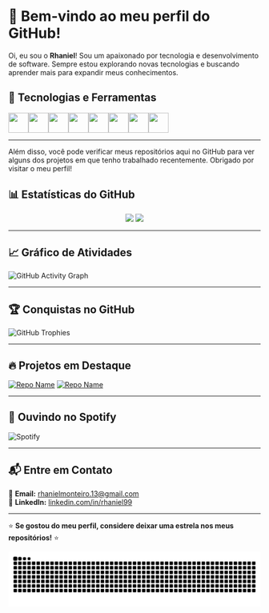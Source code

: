 # 👋 Bem-vindo ao meu perfil do GitHub!

Oi, eu sou o **Rhaniel**! Sou um apaixonado por tecnologia e desenvolvimento de software. Sempre estou explorando novas tecnologias e buscando aprender mais para expandir meus conhecimentos.

## 🚀 Tecnologias e Ferramentas

<div style="display: flex; flex-wrap: wrap;">
  <img src="https://cdn.jsdelivr.net/gh/devicons/devicon/icons/python/python-original.svg" width="40" height="40"/>
  <img src="https://cdn.jsdelivr.net/gh/devicons/devicon/icons/javascript/javascript-original.svg" width="40" height="40"/>
  <img src="https://cdn.jsdelivr.net/gh/devicons/devicon/icons/php/php-original.svg" width="40" height="40"/>
  <img src="https://cdn.jsdelivr.net/gh/devicons/devicon@latest/icons/laravel/laravel-original.svg" width="40" height="40"/>
  <img src="https://cdn.jsdelivr.net/gh/devicons/devicon/icons/docker/docker-original.svg" width="40" height="40"/>
  <img src="https://cdn.jsdelivr.net/gh/devicons/devicon/icons/git/git-original.svg" width="40" height="40"/>
  <img src="https://cdn.jsdelivr.net/gh/devicons/devicon/icons/mysql/mysql-original.svg" width="40" height="40"/>
  <img src="https://cdn.jsdelivr.net/gh/devicons/devicon/icons/postgresql/postgresql-original.svg" width="40" height="40"/>
</div>

---

Além disso, você pode verificar meus repositórios aqui no GitHub para ver alguns dos projetos em que tenho trabalhado recentemente. Obrigado por visitar o meu perfil!

## 📊 Estatísticas do GitHub  

<div align="center">
  <img height="180em" src="https://github-readme-stats.vercel.app/api?username=rhaniel99&locale=pt-br&show_icons=true&theme=tokyonight&include_all_commits=true&count_private=true"/>
  <img height="180em" src="https://github-readme-stats.vercel.app/api/top-langs/?username=rhaniel99&locale=pt-br&layout=compact&langs_count=8&theme=tokyonight"/>
</div>

---

## 📈 Gráfico de Atividades  

![GitHub Activity Graph](https://github-readme-activity-graph.vercel.app/graph?username=rhaniel99&locale=pt-br&theme=react-dark)

---

## 🏆 Conquistas no GitHub  

![GitHub Trophies](https://github-profile-trophy.vercel.app/?username=rhaniel99&locale=pt-br&theme=tokyonight&no-bg=true&no-frame=true)

---

## 🔥 Projetos em Destaque  

[![Repo Name](https://github-readme-stats.vercel.app/api/pin/?username=rhaniel99&locale=pt-br&repo=AEMINA&theme=tokyonight)](https://github.com/Rhaniel99/AEMINA)
[![Repo Name](https://github-readme-stats.vercel.app/api/pin/?username=rhaniel99&locale=pt-br&repo=AEMINA&theme=tokyonight)](https://github.com/Rhaniel99/marc_hub)

---

## 🎵 Ouvindo no Spotify  

![Spotify](https://novatorem-rhaniel99.vercel.app/api/spotify)

---

## 📬 Entre em Contato  

📧 **Email:** rhanielmonteiro.13@gmail.com  
💼 **LinkedIn:** [linkedin.com/in/rhaniel99](https://www.linkedin.com/in/rhaniel-monteiro-b63838235/)  

---

⭐ **Se gostou do meu perfil, considere deixar uma estrela nos meus repositórios!** ⭐  

![Snake animation](https://github.com/rhaniel99/rhaniel99/blob/output/github-contribution-grid-snake-dark.svg)
